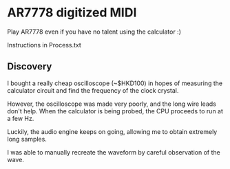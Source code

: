 # AR7778 digitized MIDI

Play AR7778 even if you have no talent using the calculator :)

Instructions in Process.txt

## Discovery

I bought a really cheap oscilloscope (~$HKD100) in hopes of measuring the calculator circuit and find the frequency of the clock crystal. 

However, the oscilloscope was made very poorly, and the long wire leads don't help. When the calculator is being probed, the CPU proceeds to run at a few Hz. 

Luckily, the audio engine keeps on going, allowing me to obtain extremely long samples. 

I was able to manually recreate the waveform by careful observation of the wave. 

